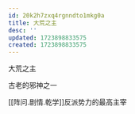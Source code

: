 ```yaml
---
id: 20k2h7zxq4rgnndto1mkg0a
title: 大荒之主
desc: ''
updated: 1723898833575
created: 1723898833575
---
```


大荒之主

古老的邪神之一

[[阵问.剧情.乾学]]反派势力的最高主宰
